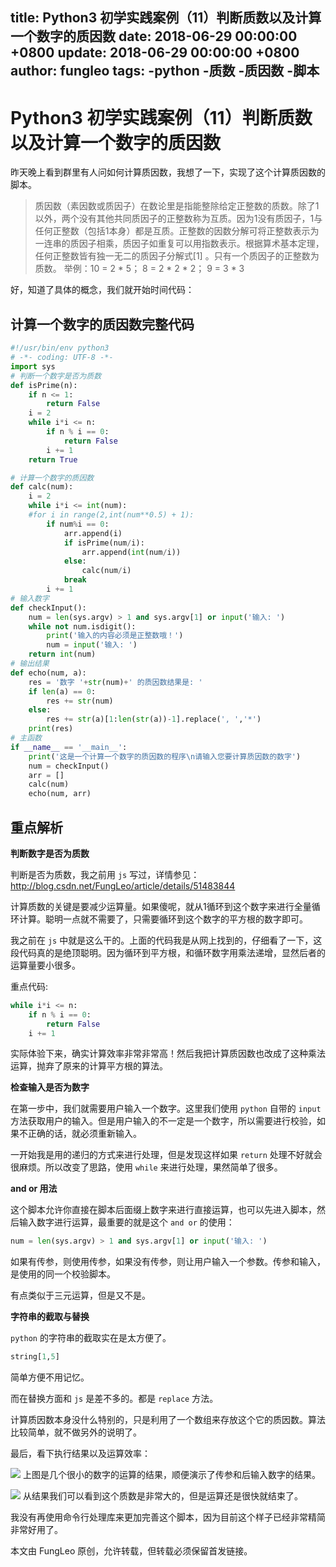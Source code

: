 title: Python3 初学实践案例（11）判断质数以及计算一个数字的质因数
date: 2018-06-29 00:00:00 +0800
update: 2018-06-29 00:00:00 +0800
author: fungleo
tags:
    -python
    -质数
    -质因数
    -脚本
---

# Python3 初学实践案例（11）判断质数以及计算一个数字的质因数

昨天晚上看到群里有人问如何计算质因数，我想了一下，实现了这个计算质因数的脚本。

> 质因数（素因数或质因子）在数论里是指能整除给定正整数的质数。除了1以外，两个没有其他共同质因子的正整数称为互质。因为1没有质因子，1与任何正整数（包括1本身）都是互质。正整数的因数分解可将正整数表示为一连串的质因子相乘，质因子如重复可以用指数表示。根据算术基本定理，任何正整数皆有独一无二的质因子分解式[1]  。只有一个质因子的正整数为质数。
> 举例：10 = 2 * 5； 8 = 2 * 2 * 2； 9 = 3 * 3

好，知道了具体的概念，我们就开始时间代码：

## 计算一个数字的质因数完整代码

```python
#!/usr/bin/env python3
# -*- coding: UTF-8 -*-
import sys
# 判断一个数字是否为质数
def isPrime(n):
    if n <= 1:
        return False
    i = 2
    while i*i <= n:
        if n % i == 0:
            return False
        i += 1
    return True

# 计算一个数字的质因数
def calc(num):
    i = 2
    while i*i <= int(num):
    #for i in range(2,int(num**0.5) + 1):
        if num%i == 0:
            arr.append(i)
            if isPrime(num/i):
                arr.append(int(num/i))
            else:
                calc(num/i)
            break
        i += 1
# 输入数字
def checkInput():
    num = len(sys.argv) > 1 and sys.argv[1] or input('输入: ')
    while not num.isdigit():
        print('输入的内容必须是正整数哦！')
        num = input('输入: ')
    return int(num)
# 输出结果
def echo(num, a):
    res = '数字 '+str(num)+' 的质因数结果是: '
    if len(a) == 0:
        res += str(num)
    else:
        res += str(a)[1:len(str(a))-1].replace(', ','*')
    print(res)
# 主函数
if __name__ == '__main__':
    print('这是一个计算一个数字的质因数的程序\n请输入您要计算质因数的数字')
    num = checkInput()
    arr = []
    calc(num)
    echo(num, arr)
```

## 重点解析

**判断数字是否为质数**

判断是否为质数，我之前用 `js` 写过，详情参见：http://blog.csdn.net/FungLeo/article/details/51483844

计算质数的关键是要减少运算量。如果傻呢，就从1循环到这个数字来进行全量循环计算。聪明一点就不需要了，只需要循环到这个数字的平方根的数字即可。

我之前在 `js` 中就是这么干的。上面的代码我是从网上找到的，仔细看了一下，这段代码真的是绝顶聪明。因为循环到平方根，和循环数字用乘法递增，显然后者的运算量要小很多。

重点代码:

```python
while i*i <= n:
    if n % i == 0:
        return False
    i += 1
```

实际体验下来，确实计算效率非常非常高！然后我把计算质因数也改成了这种乘法运算，抛弃了原来的计算平方根的算法。

**检查输入是否为数字**

在第一步中，我们就需要用户输入一个数字。这里我们使用 `python` 自带的 `input` 方法获取用户的输入。但是用户输入的不一定是一个数字，所以需要进行校验，如果不正确的话，就必须重新输入。

一开始我是用的递归的方式来进行处理，但是发现这样如果 `return` 处理不好就会很麻烦。所以改变了思路，使用 `while` 来进行处理，果然简单了很多。

**and or 用法**

这个脚本允许你直接在脚本后面缀上数字来进行直接运算，也可以先进入脚本，然后输入数字进行运算，最重要的就是这个 `and or` 的使用：

```python
num = len(sys.argv) > 1 and sys.argv[1] or input('输入: ')
```

如果有传参，则使用传参，如果没有传参，则让用户输入一个参数。传参和输入，是使用的同一个校验脚本。

有点类似于三元运算，但是又不是。

**字符串的截取与替换**

`python` 的字符串的截取实在是太方便了。

```python
string[1,5]
```
简单方便不用记忆。

而在替换方面和 `js` 是差不多的。都是 `replace` 方法。

计算质因数本身没什么特别的，只是利用了一个数组来存放这个它的质因数。算法比较简单，就不做另外的说明了。

最后，看下执行结果以及运算效率：

![](https://raw.githubusercontent.com/fengcms/articles/master/image/18/7c81474805af119f321d403d90e922.png)
上图是几个很小的数字的运算的结果，顺便演示了传参和后输入数字的结果。

![](https://raw.githubusercontent.com/fengcms/articles/master/image/f7/4fab5dfda60228f7633608cb7a7e10.gif)
从结果我们可以看到这个质数是非常大的，但是运算还是很快就结束了。

我没有再使用命令行处理库来更加完善这个脚本，因为目前这个样子已经非常精简非常好用了。

本文由 FungLeo 原创，允许转载，但转载必须保留首发链接。


